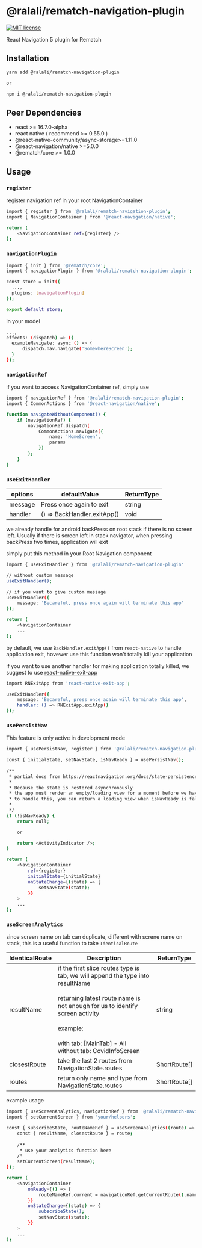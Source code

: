# @ralali/rematch-navigation-plugin
[![MIT license](https://img.shields.io/badge/License-MIT-blue.svg)](https://lbesson.mit-license.org/)

React Navigation 5 plugin for Rematch

## Installation
```sh
yarn add @ralali/rematch-navigation-plugin

or

npm i @ralali/rematch-navigation-plugin
```

## Peer Dependencies

- react >= 16.7.0-alpha
- react native ( recommend >= 0.55.0 )
- @react-native-community/async-storage>=1.11.0
- @react-navigation/native >=5.0.0
- @rematch/core >= 1.0.0

## Usage

### `register`

register navigation ref in your root NavigationContainer

```sh
import { register } from '@ralali/rematch-navigation-plugin';
import { NavigationContainer } from '@react-navigation/native';

return (
    <NavigationContainer ref={register} />
);
```

### `navigationPlugin`

```sh
import { init } from '@rematch/core';
import { navigationPlugin } from '@ralali/rematch-navigation-plugin';

const store = init({
  ...,
  plugins: [navigationPlugin]
});

export default store;
```

in your model

```sh
...,
effects: (dispatch) => ({
  exampleNavigate: async () => {
      dispatch.nav.navigate('SomewhereScreen');
  }
});
```

### `navigationRef`

if you want to access NavigationContainer ref, simply use

```sh
import { navigationRef } from '@ralali/rematch-navigation-plugin';
import { CommonActions } from '@react-navigation/native';

function navigateWithoutComponent() {
    if (navigationRef) {
        navigationRef.dispatch(
            CommonActions.navigate({
                name: 'HomeScreen',
                params
            })
        );
    }
}
```

### `useExitHandler`

| options 	| defaultValue                	| ReturnType 	|
|---------	|-----------------------------	|--------------	|
| message 	| Press once again to exit    	| string 	    |
| handler 	| () => BackHandler.exitApp() 	| void   	    |

we already handle for android backPress on root stack if there is no screen left.
Usually if there is screen left in stack navigator, when pressing backPress two times, application will exit

simply put this method in your Root Navigation component

```sh
import { useExitHandler } from '@ralali/rematch-navigation-plugin'

// without custom message
useExitHandler();

// if you want to give custom message
useExitHandler({
    message: 'Becareful, press once again will terminate this app'
});

return (
    <NavigationContainer
    ...
);
```

by default, we use `BackHandler.exitApp()` from `react-native` to handle application exit, hovewer use this function won't totally kill your application

if you want to use another handler for making application totally killed, we suggest to use [react-native-exit-app](https://github.com/wumke/react-native-exit-app)

```sh
import RNExitApp from 'react-native-exit-app';

useExitHandler({
    message: 'Becareful, press once again will terminate this app',
    handler: () => RNExitApp.exitApp()
});
```
 
### `usePersistNav`

This feature is only active in development mode

```sh
import { usePersistNav, register } from '@ralali/rematch-navigation-plugin';

const { initialState, setNavState, isNavReady } = usePersistNav();
  
/**
 * partial docs from https://reactnavigation.org/docs/state-persistence/
 *
 * Because the state is restored asynchronously
 * the app must render an empty/loading view for a moment before we have the initial state
 * to handle this, you can return a loading view when isNavReady is false:
 *
 */
if (!isNavReady) {
    return null;

    or

    return <ActivityIndicator />;
}

return (
    <NavigationContainer
        ref={register}
        initialState={initialState}
        onStateChange={(state) => {
            setNavState(state);
        }}
    >
    ...
);
```

### `useScreenAnalytics`

since screen name on tab can duplicate, different with screne name on stack, this is a useful function to take `IdenticalRoute`

| IdenticalRoute 	| Description                                                                                                                                                                                                                                         	| ReturnType   	|
|----------------	|-----------------------------------------------------------------------------------------------------------------------------------------------------------------------------------------------------------------------------------------------------	|--------------	|
| resultName     	| if the first slice routes type is tab, we will append the type into resultName<br><br>returning latest route name is not enough for us to identify screen activity<br><br>example:<br><br>with tab: [MainTab] - All<br>without tab: CovidInfoScreen 	| string       	|
| closestRoute   	| take the last 2 routes from NavigationState.routes                                                                                                                                                                                                  	| ShortRoute[] 	|
| routes         	| return only name and type from NavigationState.routes                                                                                                                                                                                               	| ShortRoute[] 	|

example usage

```sh
import { useScreenAnalytics, navigationRef } from '@ralali/rematch-navigation-plugin';
import { setCurrentScreen } from 'your/helpers';

const { subscribeState, routeNameRef } = useScreenAnalytics((route) => {
    const { resultName, closestRoute } = route;
    
    /**
     * use your analytics function here
    /*
    setCurrentScreen(resultName);
});

return (
    <NavigationContainer
        onReady={() => {
            routeNameRef.current = navigationRef.getCurrentRoute().name;
        }}
        onStateChange={(state) => {
            subscribeState();
            setNavState(state);
        }}
    >
    ...
);
```
